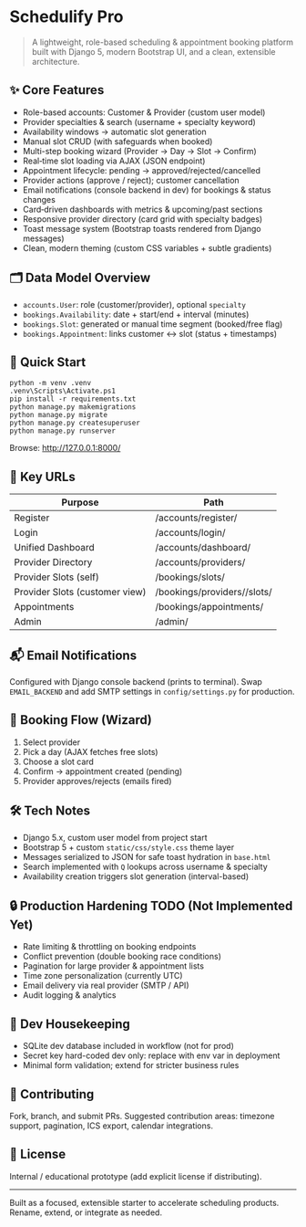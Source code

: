 # Schedulify Pro

>A lightweight, role-based scheduling & appointment booking platform built with Django 5, modern Bootstrap UI, and a clean, extensible architecture.

## ✨ Core Features
- Role-based accounts: Customer & Provider (custom user model)
- Provider specialties & search (username + specialty keyword)
- Availability windows → automatic slot generation
- Manual slot CRUD (with safeguards when booked)
- Multi-step booking wizard (Provider → Day → Slot → Confirm)
- Real‑time slot loading via AJAX (JSON endpoint)
- Appointment lifecycle: pending → approved/rejected/cancelled
- Provider actions (approve / reject); customer cancellation
- Email notifications (console backend in dev) for bookings & status changes
- Card‑driven dashboards with metrics & upcoming/past sections
- Responsive provider directory (card grid with specialty badges)
- Toast message system (Bootstrap toasts rendered from Django messages)
- Clean, modern theming (custom CSS variables + subtle gradients)

## 🗂 Data Model Overview
- `accounts.User`: role (customer/provider), optional `specialty`
- `bookings.Availability`: date + start/end + interval (minutes)
- `bookings.Slot`: generated or manual time segment (booked/free flag)
- `bookings.Appointment`: links customer ↔ slot (status + timestamps)

## 🚀 Quick Start
```pwsh
python -m venv .venv
.venv\Scripts\Activate.ps1
pip install -r requirements.txt
python manage.py makemigrations
python manage.py migrate
python manage.py createsuperuser
python manage.py runserver
```
Browse: http://127.0.0.1:8000/

## 🔑 Key URLs
| Purpose | Path |
|---------|------|
| Register | /accounts/register/ |
| Login | /accounts/login/ |
| Unified Dashboard | /accounts/dashboard/ |
| Provider Directory | /accounts/providers/ |
| Provider Slots (self) | /bookings/slots/ |
| Provider Slots (customer view) | /bookings/providers/<id>/slots/ |
| Appointments | /bookings/appointments/ |
| Admin | /admin/ |

## 📬 Email Notifications
Configured with Django console backend (prints to terminal). Swap `EMAIL_BACKEND` and add SMTP settings in `config/settings.py` for production.

## 🧭 Booking Flow (Wizard)
1. Select provider
2. Pick a day (AJAX fetches free slots)
3. Choose a slot card
4. Confirm → appointment created (pending)
5. Provider approves/rejects (emails fired)

## 🛠 Tech Notes
- Django 5.x, custom user model from project start
- Bootstrap 5 + custom `static/css/style.css` theme layer
- Messages serialized to JSON for safe toast hydration in `base.html`
- Search implemented with `Q` lookups across username & specialty
- Availability creation triggers slot generation (interval-based)

## 🔒 Production Hardening TODO (Not Implemented Yet)
- Rate limiting & throttling on booking endpoints
- Conflict prevention (double booking race conditions)
- Pagination for large provider & appointment lists
- Time zone personalization (currently UTC)
- Email delivery via real provider (SMTP / API)
- Audit logging & analytics

## 🧹 Dev Housekeeping
- SQLite dev database included in workflow (not for prod)
- Secret key hard-coded dev only: replace with env var in deployment
- Minimal form validation; extend for stricter business rules

## 🤝 Contributing
Fork, branch, and submit PRs. Suggested contribution areas: timezone support, pagination, ICS export, calendar integrations.

## 📄 License
Internal / educational prototype (add explicit license if distributing).

---
Built as a focused, extensible starter to accelerate scheduling products. Rename, extend, or integrate as needed.
